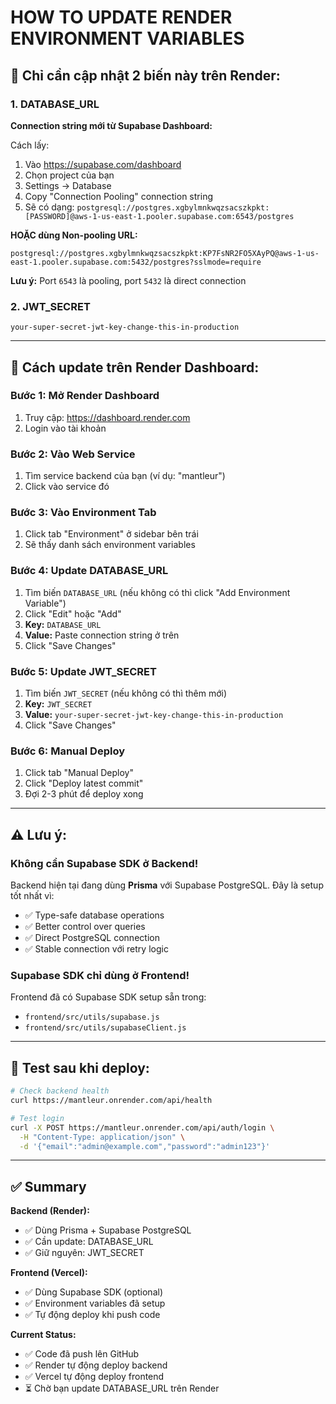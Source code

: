 # HOW TO UPDATE RENDER ENVIRONMENT VARIABLES

## 🎯 Chỉ cần cập nhật 2 biến này trên Render:

### 1. DATABASE_URL

**Connection string mới từ Supabase Dashboard:**

Cách lấy:
1. Vào https://supabase.com/dashboard
2. Chọn project của bạn
3. Settings → Database
4. Copy "Connection Pooling" connection string
5. Sẽ có dạng: `postgresql://postgres.xgbylmnkwqzsacszkpkt:[PASSWORD]@aws-1-us-east-1.pooler.supabase.com:6543/postgres`

**HOẶC dùng Non-pooling URL:**
```env
postgresql://postgres.xgbylmnkwqzsacszkpkt:KP7FsNR2FO5XAyPQ@aws-1-us-east-1.pooler.supabase.com:5432/postgres?sslmode=require
```

**Lưu ý:** Port `6543` là pooling, port `5432` là direct connection

### 2. JWT_SECRET  
```env
your-super-secret-jwt-key-change-this-in-production
```

---

## 📱 Cách update trên Render Dashboard:

### Bước 1: Mở Render Dashboard
1. Truy cập: https://dashboard.render.com
2. Login vào tài khoản

### Bước 2: Vào Web Service
1. Tìm service backend của bạn (ví dụ: "mantleur")
2. Click vào service đó

### Bước 3: Vào Environment Tab
1. Click tab "Environment" ở sidebar bên trái
2. Sẽ thấy danh sách environment variables

### Bước 4: Update DATABASE_URL
1. Tìm biến `DATABASE_URL` (nếu không có thì click "Add Environment Variable")
2. Click "Edit" hoặc "Add"
3. **Key:** `DATABASE_URL`
4. **Value:** Paste connection string ở trên
5. Click "Save Changes"

### Bước 5: Update JWT_SECRET
1. Tìm biến `JWT_SECRET` (nếu không có thì thêm mới)
2. **Key:** `JWT_SECRET`
3. **Value:** `your-super-secret-jwt-key-change-this-in-production`
4. Click "Save Changes"

### Bước 6: Manual Deploy
1. Click tab "Manual Deploy"
2. Click "Deploy latest commit"
3. Đợi 2-3 phút để deploy xong

---

## ⚠️ Lưu ý:

### Không cần Supabase SDK ở Backend!
Backend hiện tại đang dùng **Prisma** với Supabase PostgreSQL. Đây là setup tốt nhất vì:
- ✅ Type-safe database operations
- ✅ Better control over queries
- ✅ Direct PostgreSQL connection
- ✅ Stable connection với retry logic

### Supabase SDK chỉ dùng ở Frontend!
Frontend đã có Supabase SDK setup sẵn trong:
- `frontend/src/utils/supabase.js`
- `frontend/src/utils/supabaseClient.js`

---

## 🧪 Test sau khi deploy:

```bash
# Check backend health
curl https://mantleur.onrender.com/api/health

# Test login
curl -X POST https://mantleur.onrender.com/api/auth/login \
  -H "Content-Type: application/json" \
  -d '{"email":"admin@example.com","password":"admin123"}'
```

---

## ✅ Summary

**Backend (Render):**
- ✅ Dùng Prisma + Supabase PostgreSQL
- ✅ Cần update: DATABASE_URL
- ✅ Giữ nguyên: JWT_SECRET

**Frontend (Vercel):**
- ✅ Dùng Supabase SDK (optional)
- ✅ Environment variables đã setup
- ✅ Tự động deploy khi push code

**Current Status:**
- ✅ Code đã push lên GitHub
- ✅ Render tự động deploy backend
- ✅ Vercel tự động deploy frontend
- ⏳ Chờ bạn update DATABASE_URL trên Render

